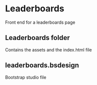 # Leaderboards
Front end for a leaderboards page

## Leaderboards folder
  Contains the assets and the index.html file
  
## leaderboards.bsdesign 
  Bootstrap studio file
